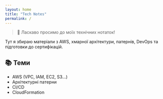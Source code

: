 ```yaml
---
layout: home
title: "Tech Notes"
permalink: /
---
```


> 👋 Ласкаво просимо до моїх технічних нотаток!

Тут я збираю матеріали з AWS, хмарної архітектури, патернів, DevOps та підготовки до сертифікацій.

## 📚 Теми

- AWS (VPC, IAM, EC2, S3...)
- Архітектурні патерни
- CI/CD
- CloudFormation
